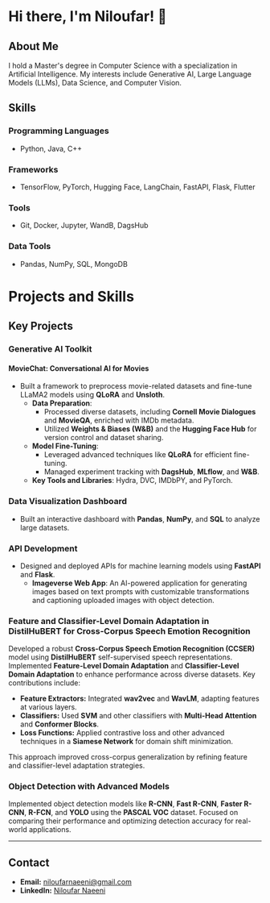 # Hi there, I'm Niloufar! 👋

## About Me
I hold a Master's degree in Computer Science with a specialization in Artificial Intelligence. My interests include Generative AI, Large Language Models (LLMs), Data Science, and Computer Vision.

## Skills
### **Programming Languages**
- Python, Java, C++
### **Frameworks**
- TensorFlow, PyTorch, Hugging Face, LangChain, FastAPI, Flask, Flutter
### **Tools**
- Git, Docker, Jupyter, WandB, DagsHub
### **Data Tools**
- Pandas, NumPy, SQL, MongoDB
# Projects and Skills

## Key Projects

### **Generative AI Toolkit**
#### **MovieChat: Conversational AI for Movies**
- Built a framework to preprocess movie-related datasets and fine-tune LLaMA2 models using **QLoRA** and **Unsloth**.
  - **Data Preparation**:
    - Processed diverse datasets, including **Cornell Movie Dialogues** and **MovieQA**, enriched with IMDb metadata.
    - Utilized **Weights & Biases (W&B)** and the **Hugging Face Hub** for version control and dataset sharing.
  - **Model Fine-Tuning**:
    - Leveraged advanced techniques like **QLoRA** for efficient fine-tuning.
    - Managed experiment tracking with **DagsHub**, **MLflow**, and **W&B**.
  - **Key Tools and Libraries**: Hydra, DVC, IMDbPY, and PyTorch.
### **Data Visualization Dashboard**
- Built an interactive dashboard with **Pandas**, **NumPy**, and **SQL** to analyze large datasets.

### **API Development**
- Designed and deployed APIs for machine learning models using **FastAPI** and **Flask**.
  - **Imageverse Web App**: An AI-powered application for generating images based on text prompts with customizable transformations and captioning uploaded images with object detection.
### Feature and Classifier-Level Domain Adaptation in DistilHuBERT for Cross-Corpus Speech Emotion Recognition

Developed a robust **Cross-Corpus Speech Emotion Recognition (CCSER)** model using **DistilHuBERT** self-supervised speech representations. Implemented **Feature-Level Domain Adaptation** and **Classifier-Level Domain Adaptation** to enhance performance across diverse datasets. Key contributions include:

- **Feature Extractors:** Integrated **wav2vec** and **WavLM**, adapting features at various layers.
- **Classifiers:** Used **SVM** and other classifiers with **Multi-Head Attention** and **Conformer Blocks**.
- **Loss Functions:** Applied contrastive loss and other advanced techniques in a **Siamese Network** for domain shift minimization.

This approach improved cross-corpus generalization by refining feature and classifier-level adaptation strategies.
### Object Detection with Advanced Models

Implemented object detection models like **R-CNN**, **Fast R-CNN**, **Faster R-CNN**, **R-FCN**, and **YOLO** using the **PASCAL VOC** dataset. Focused on comparing their performance and optimizing detection accuracy for real-world applications.

---

## Contact
- **Email:** [niloufarnaeeni@gmail.com](mailto:niloufarnaeeni@gmail.com)
- **LinkedIn:** [Niloufar Naeeni](https://www.linkedin.com/in/niloufar-naeeni/)

